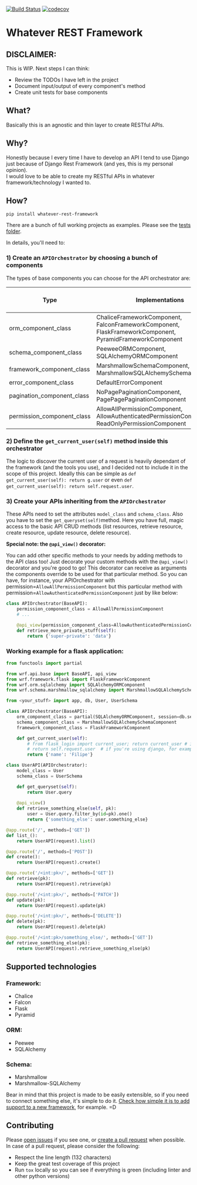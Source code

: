 [![Build Status](https://travis-ci.org/filwaitman/whatever-rest-framework.svg?branch=master)](https://travis-ci.org/filwaitman/whatever-rest-framework)
[![codecov](https://codecov.io/gh/filwaitman/whatever-rest-framework/branch/master/graph/badge.svg)](https://codecov.io/gh/filwaitman/whatever-rest-framework)

# Whatever REST Framework

## DISCLAIMER:

This is WIP. Next steps I can think:
- Review the TODOs I have left in the project 
- Document input/output of every component's method
- Create unit tests for base components


## What?

Basically this is an agnostic and thin layer to create RESTful APIs.


## Why?

Honestly because I every time I have to develop an API I tend to use Django just because of Django Rest Framework (and yes, this is my personal opinion).  
I would love to be able to create my RESTful APIs in whatever framework/technology I wanted to.


## How?

`pip install whatever-rest-framework`

There are a bunch of full working projects as examples. Please see the [tests folder](https://github.com/filwaitman/whatever-rest-framework/tree/master/tests).  

In details, you'll need to:  

### 1) Create an `APIOrchestrator` by choosing a bunch of components

The types of base components you can choose for the API orchestrator are:

| Type                       | Implementations                                                                                          | Must be set? | Default                     |
|----------------------------|----------------------------------------------------------------------------------------------------------|--------------|-----------------------------|
| orm_component_class        | ChaliceFrameworkComponent, FalconFrameworkComponent, FlaskFrameworkComponent, PyramidFrameworkComponent  | Yes          | None                        |
| schema_component_class     | PeeweeORMComponent, SQLAlchemyORMComponent                                                               | Yes          | None                        |
| framework_component_class  | MarshmallowSchemaComponent, MarshmallowSQLAlchemySchemaComponent                                         | Yes          | None                        |
| error_component_class      | DefaultErrorComponent                                                                                    | No           | DefaultErrorComponent       |
| pagination_component_class | NoPagePaginationComponent, PagePagePaginationComponent                                                   | No           | NoPagePaginationComponent   |
| permission_component_class | AllowAllPermissionComponent, AllowAuthenticatedPermissionComponent, ReadOnlyPermissionComponent          | No           | AllowAllPermissionComponent |

### 2) Define the `get_current_user(self)` method inside this orchestrator

The logic to discover the current user of a request is heavily dependant of the framework (and the tools you use), and I decided not to include it in the scope of this project.
Ideally this can be simple as `def get_current_user(self): return g.user` or even `def get_current_user(self): return self.request.user`.

### 3) Create your APIs inheriting from the `APIOrchestrator`

These APIs need to set the attributes `model_class` and `schema_class`. Also you have to set the `get_queryset(self)`method.
Here you have full, magic access to the basic API CRUD methods (list resources, retrieve resource, create resource, update resource, delete resource).  

**Special note: the `@api_view()` decorator:**

You can add other specific methods to your needs by adding methods to the API class too! Just decorate your custom methods with the `@api_view()` decorator and you're good to go!
This decorator can receive as arguments the components override to be used for that particular method. So you can have, for instance, your APIOrchestrator with permission=`AllowAllPermissionComponent` but this particular method with permission=`AllowAuthenticatedPermissionComponent` just by like below:

```python
class APIOrchestrator(BaseAPI):
    permission_component_class = AllowAllPermissionComponent
    # ...

    @api_view(permission_component_class=AllowAuthenticatedPermissionComponent)
    def retrieve_more_private_stuff(self):
        return {'super-private': 'data'}
```

### Working example for a flask application:

```python
from functools import partial

from wrf.api.base import BaseAPI, api_view
from wrf.framework.flask import FlaskFrameworkComponent
from wrf.orm.sqlalchemy import SQLAlchemyORMComponent
from wrf.schema.marshmallow_sqlalchemy import MarshmallowSQLAlchemySchemaComponent

from <your_stuff> import app, db, User, UserSchema

class APIOrchestrator(BaseAPI):
    orm_component_class = partial(SQLAlchemyORMComponent, session=db.session)
    schema_component_class = MarshmallowSQLAlchemySchemaComponent
    framework_component_class = FlaskFrameworkComponent

    def get_current_user(self):
        # from flask_login import current_user; return current_user # if you're using flask-login, for example
        # return self.request.user  # if you're using django, for example
        return {'name': 'Filipe'}

class UserAPI(APIOrchestrator):
    model_class = User
    schema_class = UserSchema

    def get_queryset(self):
        return User.query
    
    @api_view()
    def retrieve_something_else(self, pk):
        user = User.query.filter_by(id=pk).one()
        return {'something_else': user.something_else}

@app.route('/', methods=['GET'])
def list_():
    return UserAPI(request).list()

@app.route('/', methods=['POST'])
def create():
    return UserAPI(request).create()

@app.route('/<int:pk>/', methods=['GET'])
def retrieve(pk):
    return UserAPI(request).retrieve(pk)

@app.route('/<int:pk>/', methods=['PATCH'])
def update(pk):
    return UserAPI(request).update(pk)

@app.route('/<int:pk>/', methods=['DELETE'])
def delete(pk):
    return UserAPI(request).delete(pk)

@app.route('/<int:pk>/something_else/', methods=['GET'])
def retrieve_something_else(pk):
    return UserAPI(request).retrieve_something_else(pk)
```


## Supported technologies

### Framework:
- Chalice
- Falcon
- Flask
- Pyramid


### ORM:
- Peewee
- SQLAlchemy


### Schema:
- Marshmallow
- Marshmallow-SQLAlchemy

Bear in mind that this project is made to be easily extensible, so if you need to connect something else, it's simple to do it. [Check how simple it is to add support to a new framework](https://github.com/filwaitman/whatever-rest-framework/tree/master/wrf/framework/flask.py), for example. =D


## Contributing

Please [open issues](https://github.com/filwaitman/whatever-rest-framework/issues) if you see one, or [create a pull request](https://github.com/filwaitman/whatever-rest-framework/pulls) when possible.  
In case of a pull request, please consider the following:
- Respect the line length (132 characters)
- Keep the great test coverage of this project
- Run `tox` locally so you can see if everything is green (including linter and other python versions)
